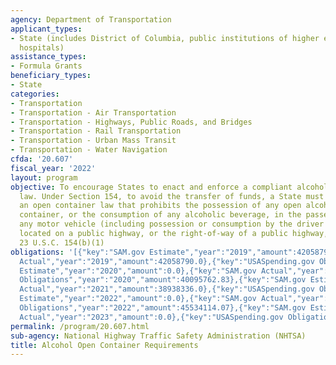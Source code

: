 ```yaml
---
agency: Department of Transportation
applicant_types:
- State (includes District of Columbia, public institutions of higher education and
  hospitals)
assistance_types:
- Formula Grants
beneficiary_types:
- State
categories:
- Transportation
- Transportation - Air Transportation
- Transportation - Highways, Public Roads, and Bridges
- Transportation - Rail Transportation
- Transportation - Urban Mass Transit
- Transportation - Water Navigation
cfda: '20.607'
fiscal_year: '2022'
layout: program
objective: To encourage States to enact and enforce a compliant alcohol open container
  law. Under Section 154, to avoid the transfer of funds, a State must enact and enforce
  an open container law that prohibits the possession of any open alcoholic beverage
  container, or the consumption of any alcoholic beverage, in the passenger area of
  any motor vehicle (including possession or consumption by the driver of the vehicle)
  located on a public highway, or the right-of-way of a public highway, in the State.
  23 U.S.C. 154(b)(1)
obligations: '[{"key":"SAM.gov Estimate","year":"2019","amount":42058790.0},{"key":"SAM.gov
  Actual","year":"2019","amount":42058790.0},{"key":"USASpending.gov Obligations","year":"2019","amount":82540472.06},{"key":"SAM.gov
  Estimate","year":"2020","amount":0.0},{"key":"SAM.gov Actual","year":"2020","amount":400960029.0},{"key":"USASpending.gov
  Obligations","year":"2020","amount":40095762.83},{"key":"SAM.gov Estimate","year":"2021","amount":38938336.0},{"key":"SAM.gov
  Actual","year":"2021","amount":38938336.0},{"key":"USASpending.gov Obligations","year":"2021","amount":38938336.0},{"key":"SAM.gov
  Estimate","year":"2022","amount":0.0},{"key":"SAM.gov Actual","year":"2022","amount":49142696.0},{"key":"USASpending.gov
  Obligations","year":"2022","amount":45534114.07},{"key":"SAM.gov Estimate","year":"2023","amount":47586670.0},{"key":"SAM.gov
  Actual","year":"2023","amount":0.0},{"key":"USASpending.gov Obligations","year":"2023","amount":47586670.0}]'
permalink: /program/20.607.html
sub-agency: National Highway Traffic Safety Administration (NHTSA)
title: Alcohol Open Container Requirements
---
```

